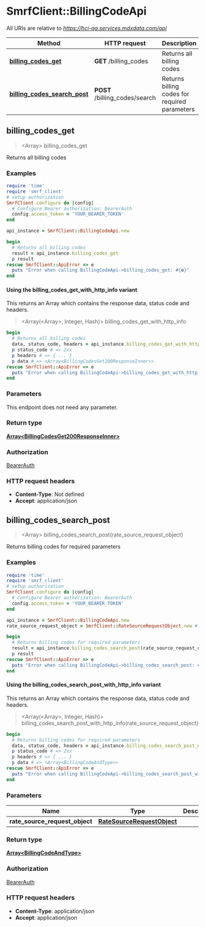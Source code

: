 # SmrfClient::BillingCodeApi

All URIs are relative to *https://hci-qa.services.mdxdata.com/api*

| Method | HTTP request | Description |
| ------ | ------------ | ----------- |
| [**billing_codes_get**](BillingCodeApi.md#billing_codes_get) | **GET** /billing_codes | Returns all billing codes |
| [**billing_codes_search_post**](BillingCodeApi.md#billing_codes_search_post) | **POST** /billing_codes/search | Returns billing codes for required parameters |


## billing_codes_get

> <Array<BillingCodesGet200ResponseInner>> billing_codes_get

Returns all billing codes

### Examples

```ruby
require 'time'
require 'smrf_client'
# setup authorization
SmrfClient.configure do |config|
  # Configure Bearer authorization: BearerAuth
  config.access_token = 'YOUR_BEARER_TOKEN'
end

api_instance = SmrfClient::BillingCodeApi.new

begin
  # Returns all billing codes
  result = api_instance.billing_codes_get
  p result
rescue SmrfClient::ApiError => e
  puts "Error when calling BillingCodeApi->billing_codes_get: #{e}"
end
```

#### Using the billing_codes_get_with_http_info variant

This returns an Array which contains the response data, status code and headers.

> <Array(<Array<BillingCodesGet200ResponseInner>>, Integer, Hash)> billing_codes_get_with_http_info

```ruby
begin
  # Returns all billing codes
  data, status_code, headers = api_instance.billing_codes_get_with_http_info
  p status_code # => 2xx
  p headers # => { ... }
  p data # => <Array<BillingCodesGet200ResponseInner>>
rescue SmrfClient::ApiError => e
  puts "Error when calling BillingCodeApi->billing_codes_get_with_http_info: #{e}"
end
```

### Parameters

This endpoint does not need any parameter.

### Return type

[**Array&lt;BillingCodesGet200ResponseInner&gt;**](BillingCodesGet200ResponseInner.md)

### Authorization

[BearerAuth](../README.md#BearerAuth)

### HTTP request headers

- **Content-Type**: Not defined
- **Accept**: application/json


## billing_codes_search_post

> <Array<BillingCodeAndType>> billing_codes_search_post(rate_source_request_object)

Returns billing codes for required parameters

### Examples

```ruby
require 'time'
require 'smrf_client'
# setup authorization
SmrfClient.configure do |config|
  # Configure Bearer authorization: BearerAuth
  config.access_token = 'YOUR_BEARER_TOKEN'
end

api_instance = SmrfClient::BillingCodeApi.new
rate_source_request_object = SmrfClient::RateSourceRequestObject.new # RateSourceRequestObject | 

begin
  # Returns billing codes for required parameters
  result = api_instance.billing_codes_search_post(rate_source_request_object)
  p result
rescue SmrfClient::ApiError => e
  puts "Error when calling BillingCodeApi->billing_codes_search_post: #{e}"
end
```

#### Using the billing_codes_search_post_with_http_info variant

This returns an Array which contains the response data, status code and headers.

> <Array(<Array<BillingCodeAndType>>, Integer, Hash)> billing_codes_search_post_with_http_info(rate_source_request_object)

```ruby
begin
  # Returns billing codes for required parameters
  data, status_code, headers = api_instance.billing_codes_search_post_with_http_info(rate_source_request_object)
  p status_code # => 2xx
  p headers # => { ... }
  p data # => <Array<BillingCodeAndType>>
rescue SmrfClient::ApiError => e
  puts "Error when calling BillingCodeApi->billing_codes_search_post_with_http_info: #{e}"
end
```

### Parameters

| Name | Type | Description | Notes |
| ---- | ---- | ----------- | ----- |
| **rate_source_request_object** | [**RateSourceRequestObject**](RateSourceRequestObject.md) |  |  |

### Return type

[**Array&lt;BillingCodeAndType&gt;**](BillingCodeAndType.md)

### Authorization

[BearerAuth](../README.md#BearerAuth)

### HTTP request headers

- **Content-Type**: application/json
- **Accept**: application/json

